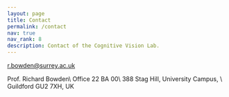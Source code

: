```yaml
---
layout: page
title: Contact
permalink: /contact
nav: true
nav_rank: 8
description: Contact of the Cognitive Vision Lab.
---
```


[<i class="fas fa-envelope"></i> r.bowden@surrey.ac.uk](mailto:r.bowden@surrey.ac.uk)

Prof. Richard Bowden\\
Office 22 BA 00\\
388 Stag Hill, University Campus, \\
Guildford GU2 7XH, UK